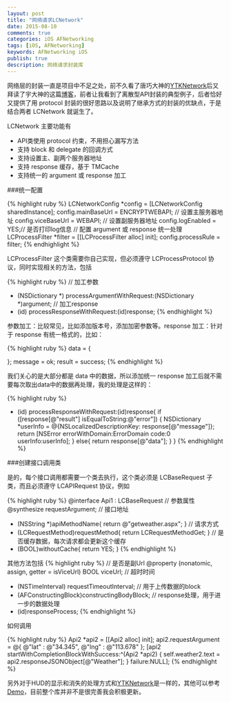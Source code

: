 ```yaml
---
layout: post
title: "网络请求LCNetwork"
date: 2015-08-10
comments: true
categories: iOS AFNetworking
tags: [iOS, AFNetworking]
keywords: AFNetworking iOS
publish: true
description: 网络请求封装库
---
```

网络层的封装一直是项目中不足之处，前不久看了唐巧大神的[YTKNetwork](https://github.com/yuantiku/YTKNetwork)后又拜读了宇大神的这篇[博客](http://casatwy.com/iosying-yong-jia-gou-tan-wang-luo-ceng-she-ji-fang-an.html?utm_source=tuicool)，前者让我看到了离散型API封装的典型例子，后者恰好又提供了用 protocol 封装的很好思路以及说明了继承方式的封装的优缺点，于是结合两者 LCNetwork 就诞生了。

LCNetwork 主要功能有

* API类使用 protocol 约束，不用担心漏写方法
* 支持 block 和 delegate 的回调方式
* 支持设置主、副两个服务器地址
* 支持 response 缓存，基于 TMCache
* 支持统一的 argument 或 response 加工

###统一配置

{% highlight ruby %}
LCNetworkConfig *config = [LCNetworkConfig sharedInstance];
config.mainBaseUrl = ENCRYPTWEBAPI; // 设置主服务器地址
config.viceBaseUrl = WEBAPI; // 设置副服务器地址
config.logEnabled = YES;// 是否打印log信息
// 配置 argument 或 response 统一处理
LCProcessFilter *filter = [[LCProcessFilter alloc] init];
config.processRule = filter;
{% endhighlight %}


LCProcessFilter 这个类需要你自己实现，但必须遵守 LCProcessProtocol 协议，同时实现相关的方法，包括

{% highlight ruby %}
// 加工参数
- (NSDictionary *) processArgumentWithRequest:(NSDictionary *)argument;
// 加工response
- (id) processResponseWithRequest:(id)response;
{% endhighlight %}

参数加工：比较常见，比如添加版本号，添加加密参数等。response 加工：针对于 response 有统一格式的，比如：

{% highlight ruby %}
data = {

};
message = ok;
result = success;
{% endhighlight %}

我们关心的是大部分都是 data 中的数据，所以添加统一 response 加工后就不需要每次取出data中的数据再处理，我的处理是这样的：

{% highlight ruby %}
- (id) processResponseWithRequest:(id)response{
    if ([response[@"result"] isEqualToString:@"error"]) {
        NSDictionary *userInfo = @{NSLocalizedDescriptionKey: response[@"message"]};
        return [NSError errorWithDomain:ErrorDomain code:0 userInfo:userInfo];
    }
    else{
        return response[@"data"];
    }
}
{% endhighlight %}


###创建接口调用类

是的，每个接口调用都需要一个类去执行，这个类必须是 LCBaseRequest 子类，而且必须遵守 LCAPIRequest 协议，例如

{% highlight ruby %}
@interface Api1 : LCBaseRequest<LCAPIRequest>
// 参数属性
@synthesize requestArgument;
// 接口地址
- (NSString *)apiMethodName{
    return @"getweather.aspx";
}
// 请求方式
- (LCRequestMethod)requestMethod{
    return LCRequestMethodGet;
}
// 是否缓存数据，每次请求都会更新这个缓存
- (BOOL)withoutCache{
    return YES;
}
{% endhighlight %}

其他方法包括
{% highlight ruby %}
// 是否是副Url
@property (nonatomic, assign, getter = isViceUrl) BOOL viceUrl;
// 超时时间
- (NSTimeInterval) requestTimeoutInterval;
// 用于上传数据的block
- (AFConstructingBlock)constructingBodyBlock;
// response处理，用于进一步的数据处理
- (id)responseProcess;
{% endhighlight %}

如何调用

{% highlight ruby %}
Api2 *api2 = [[Api2 alloc] init];
api2.requestArgument = @{
                         @"lat" : @"34.345",
                         @"lng" : @"113.678"
                         };
[api2 startWithCompletionBlockWithSuccess:^(Api2 *api2) {
    self.weather2.text = api2.responseJSONObject[@"Weather"];
} failure:NULL];
{% endhighlight %}

另外对于HUD的显示和消失的处理方式和[YTKNetwork](https://github.com/yuantiku/YTKNetwork)是一样的，其他可以参考 [Demo](https://github.com/bawn/LCNetwork)，目前整个库并非不是很完善我会积极更新。
